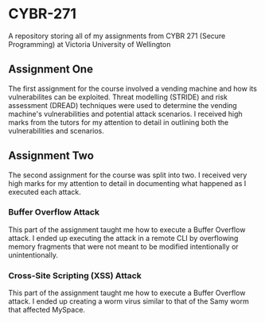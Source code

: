 # CYBR-271
A repository storing all of my assignments from CYBR 271 (Secure Programming) at Victoria University of Wellington

## Assignment One

The first assignment for the course involved a vending machine and how its vulnerabilites can be exploited. Threat modelling (STRIDE) and risk assessment (DREAD) techniques were used to determine the vending machine's vulnerabilities and potential attack scenarios. I received high marks from the tutors for my attention to detail in outlining both the vulnerabilities and scenarios.

## Assignment Two
The second assignment for the course was split into two. I received very high marks for my attention to detail in documenting what happened as I executed each attack.

### Buffer Overflow Attack
This part of the assignment taught me how to execute a Buffer Overflow attack. I ended up executing the attack in a remote CLI by overflowing memory fragments that were not meant to be modified intentionally or unintentionally.

### Cross-Site Scripting (XSS) Attack
This part of the assignment taught me how to execute a Buffer Overflow attack. I ended up creating a worm virus similar to that of the Samy worm that affected MySpace.
